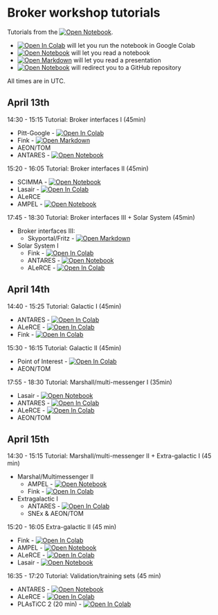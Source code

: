 # Broker workshop tutorials

Tutorials from the [![Open Notebook](https://img.shields.io/badge/Broker%20Workshop%202020%2F2021-website-blue?style=plastic)](https://www.lsstcorporation.org/meetings/2021-broker-workshop).

* [![Open In Colab](https://colab.research.google.com/assets/colab-badge.svg)]() will let you run the notebook in Google Colab
* [![Open Notebook](https://img.shields.io/badge/Presentation-Open%20Notebook-orange?style=plastic)]() will let you read a notebook
* [![Open Markdown](https://img.shields.io/badge/Presentation-Open%20Markdown-green?style=plastic)]() will let you read a presentation
* [![Open Notebook](https://img.shields.io/badge/Code-Open%20in%20GitHub-red?style=plastic)]() will redirect you to a GitHub repository

All times are in UTC.

## April 13th

14:30 - 15:15 Tutorial: Broker interfaces I (45min)

  * Pitt-Google - [![Open In Colab](https://colab.research.google.com/assets/colab-badge.svg)](https://colab.research.google.com/github/broker-workshop/tutorials/blob/main/Pitt-Google/Pitt-Google-Tutorial-Code-Samples.ipynb)
  * Fink - [![Open Markdown](https://img.shields.io/badge/Presentation-Open%20Markdown-green?style=plastic)](fink/interfaces/README.md)
  * AEON/TOM
  * ANTARES - [![Open Notebook](https://img.shields.io/badge/Presentation-Open%20Notebook-orange?style=plastic)](ANTARES)

15:20 - 16:05 Tutorial: Broker interfaces II (45min)

 * SCIMMA - [![Open Notebook](https://img.shields.io/badge/Presentation-Open%20Notebook-orange?style=plastic)](SCIMMA/scimma-iam-tutorial.ipynb) 
 * Lasair - [![Open In Colab](https://colab.research.google.com/assets/colab-badge.svg)](https://colab.research.google.com/github/broker-workshop/tutorials/blob/main/Lasair/Cone%20Search.ipynb) 
 * ALeRCE
 * AMPEL - [![Open Notebook](https://img.shields.io/badge/Code-Open%20in%20GitHub-red?style=plastic)](https://github.com/AmpelProject/Ampel-contrib-sample)

17:45 - 18:30 Tutorial: Broker interfaces III + Solar System (45min)

* Broker interfaces III:
  * Skyportal/Fritz - [![Open Markdown](https://img.shields.io/badge/Presentation-Open%20Markdown-green?style=plastic)](fritz/fritz.md)
* Solar System I
  * Fink - [![Open In Colab](https://colab.research.google.com/assets/colab-badge.svg)](https://colab.research.google.com/github/broker-workshop/tutorials/blob/main/fink/sso/sso.ipynb) 
  * ANTARES - [![Open Notebook](https://img.shields.io/badge/Presentation-Open%20Notebook-orange?style=plastic)](ANTARES)
  * ALeRCE - [![Open In Colab](https://colab.research.google.com/assets/colab-badge.svg)](https://colab.research.google.com/github/broker-workshop/tutorials/blob/main/ALeRCE/ALeRCE_SolarSystem_notebook_brokers_workshop_2021.ipynb) 

## April 14th

14:40 - 15:25 Tutorial: Galactic I (45min)

  * ANTARES - [![Open In Colab](https://colab.research.google.com/assets/colab-badge.svg)](https://colab.research.google.com/github/broker-workshop/tutorials/blob/main/ANTARES/Antaresv1.0VariableRCBStars.ipynb)
  * ALeRCE - [![Open In Colab](https://colab.research.google.com/assets/colab-badge.svg)](https://colab.research.google.com/github/broker-workshop/tutorials/blob/main/ALeRCE/ALeRCE_Galactic_notebook_brokers_workshop_2021.ipynb)
  * Fink - [![Open In Colab](https://colab.research.google.com/assets/colab-badge.svg)](https://colab.research.google.com/github/broker-workshop/tutorials/blob/main/fink/galactic/galactic.ipynb) 

15:30 - 16:15 Tutorial: Galactic II (45min)

  * Point of Interest - [![Open In Colab](https://colab.research.google.com/assets/colab-badge.svg)](https://colab.research.google.com/github/broker-workshop/tutorials/blob/main/PointofInterest/GalacticScience_PointOfInterest.ipynb)  
  * AEON/TOM

17:55 - 18:30 Tutorial: Marshall/multi-messenger I (35min)

  * Lasair - [![Open Notebook](https://img.shields.io/badge/Presentation-Open%20Notebook-orange?style=plastic)](Lasair)
  * ANTARES - [![Open In Colab](https://colab.research.google.com/assets/colab-badge.svg)](https://colab.research.google.com/drive/1g9OJfMjQ8O_dry6BAANtRvnvRG1OFycf?usp=sharing) 
  * ALeRCE - [![Open In Colab](https://colab.research.google.com/assets/colab-badge.svg)](https://colab.research.google.com/github/broker-workshop/tutorials/blob/main/ALeRCE/ALeRCE_Planner_notebook_brokers_workshop_2021.ipynb)
  * AEON/TOM

## April 15th

14:30 - 15:15 Tutorial: Marshall/multi-messenger II + Extra-galactic I (45 min)

* Marshal/Multimessenger II
  * AMPEL - [![Open Notebook](https://img.shields.io/badge/Code-Open%20in%20GitHub-red?style=plastic)](https://github.com/AmpelProject/Ampel-contrib-sample)
  * Fink - [![Open In Colab](https://colab.research.google.com/assets/colab-badge.svg)](https://colab.research.google.com/github/broker-workshop/tutorials/blob/main/fink/MMA/MMA.ipynb)
* Extragalactic I
  * ANTARES - [![Open In Colab](https://colab.research.google.com/assets/colab-badge.svg)](https://colab.research.google.com/drive/12Vf8tL_HqejskVDb3uIlgzADLDOADUhm?usp=sharing) 
  * SNEx & AEON/TOM

15:20 - 16:05 Extra-galactic II (45 min)

  * Fink - [![Open In Colab](https://colab.research.google.com/assets/colab-badge.svg)](https://colab.research.google.com/github/broker-workshop/tutorials/blob/main/fink/extragalactic/extragalactic.ipynb)
  * AMPEL - [![Open Notebook](https://img.shields.io/badge/Code-Open%20in%20GitHub-red?style=plastic)](https://github.com/AmpelProject/Ampel-contrib-sample)
  * ALeRCE - [![Open In Colab](https://colab.research.google.com/assets/colab-badge.svg)](https://colab.research.google.com/github/broker-workshop/tutorials/blob/main/ALeRCE/ALeRCE_Extragalactic_notebook_brokers_workshop_2021.ipynb) 
  * Lasair - [![Open Notebook](https://img.shields.io/badge/Presentation-Open%20Notebook-orange?style=plastic)](Lasair) 

16:35 - 17:20 Tutorial: Validation/training sets (45 min)

   * ANTARES - [![Open Notebook](https://img.shields.io/badge/Presentation-Open%20Notebook-orange?style=plastic)](ANTARES)
   * ALeRCE - [![Open In Colab](https://colab.research.google.com/assets/colab-badge.svg)](https://colab.research.google.com/github/broker-workshop/tutorials/blob/main/ALeRCE/ALeRCE_Training_sets_notebook_brokers_workshop_2021.ipynb) 
   * PLAsTiCC 2 (20 min) - [![Open In Colab](https://colab.research.google.com/assets/colab-badge.svg)](https://colab.research.google.com/drive/1X1jXCZ3FLfjUSLaipBHLbm0PXjaGE1f4?usp=sharing) 
